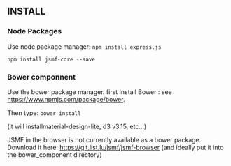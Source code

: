 
## INSTALL

### Node Packages
Use node package manager:
`npm install express.js`

`npm install jsmf-core --save`

### Bower componnent
Use the bower package manager.
first Install Bower : see https://www.npmjs.com/package/bower.

Then type:
`bower install`

(it will installmaterial-design-lite, d3 v3.15, etc...)

JSMF in the browser is not currently available as a bower package.
Download it here: https://git.list.lu/jsmf/jsmf-browser
(and ideally put it into the bower_component directory)
